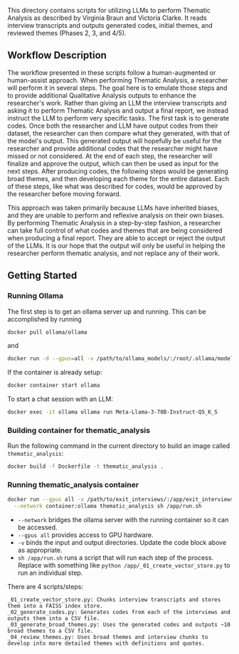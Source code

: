 This directory contains scripts for utilizing LLMs to perform Thematic Analysis as described by Virginia Braun and
Victoria Clarke. It reads interview transcripts and outputs generated codes, initial themes, and reviewed themes
(Phases 2, 3, and 4/5).

## Workflow Description

The workflow presented in these scripts follow a human-augmented or human-assist approach. When performing Thematic
Analysis, a researcher will perform it in several steps. The goal here is to emulate those steps and to provide additional
Qualitative Analysis outputs to enhance the researcher's work. Rather than giving an LLM the interview transcripts and
asking it to perform Thematic Analysis and output a final report, we instead instruct the LLM to perform very specific
tasks. The first task is to generate codes. Once both the researcher and LLM have output codes from their dataset, the
researcher can then compare what they generated, with that of the model's output. This generated output will hopefully
be useful for the researcher and provide additional codes that the researcher might have missed or not considered. At
the end of each step, the researcher will finalize and approve the output, which can then be used as input for the next
steps. After producing codes, the following steps would be generating broad themes, and then developing each theme for
the entire dataset. Each of these steps, like what was described for codes, would be approved by the researcher before
moving forward.

This approach was taken primarily because LLMs have inherited biases, and they are unable to perform and reflexive
analysis on their own biases. By performing Thematic Analysis in a step-by-step fashion, a researcher can take full
control of what codes and themes that are being considered when producing a final report. They are able to accept or
reject the output of the LLMs. It is our hope that the output will only be useful in helping the researcher perform
thematic analysis, and not replace any of their work.

## Getting Started

### Running Ollama

The first step is to get an ollama server up and running. This can be accomplished by running
```bash
docker pull ollama/ollama
```
and
```bash
docker run -d --gpus=all -v /path/to/ollama_models/:/root/.ollama/models -p 11434:11434 --name ollama ollama/ollama
```

If the container is already setup:
```bash
docker container start ollama
```

To start a chat session with an LLM:
```bash
docker exec -it ollama ollama run Meta-Llama-3-70B-Instruct-Q5_K_S
```

### Building container for thematic_analysis

Run the following command in the current directory to build an image called `thematic_analysis`:
```bash
docker build -f Dockerfile -t thematic_analysis .
```

### Running thematic_analysis container

```bash
docker run --gpus all -v /path/to/exit_interviews/:/app/exit_interviews -v /path/to/out/:/app/out/ \
  --network container:ollama thematic_analysis sh /app/run.sh
```

- `--network` bridges the ollama server with the running container so it can be accessed.
- `--gpus all` provides access to GPU hardware.
- `-v` binds the input and output directories. Update the code block above as appropriate.
- `sh /app/run.sh` runs a script that will run each step of the process. Replace with something like
`python /app/_01_create_vector_store.py` to run an individual step.

There are 4 scripts/steps:
```
_01_create_vector_store.py: Chunks interview transcripts and stores them into a FAISS index store.
_02_generate_codes.py: Generates codes from each of the interviews and outputs them into a CSV file.
_03_generate_broad_themes.py: Uses the generated codes and outputs ~10 broad themes to a CSV file.
_04_review_themes.py: Uses broad themes and interview chunks to develop into more detailed themes with definitions and quotes.
```
